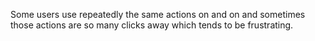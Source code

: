 Some users use repeatedly the same actions on and on and sometimes those actions are
so many clicks away which tends to be frustrating.
